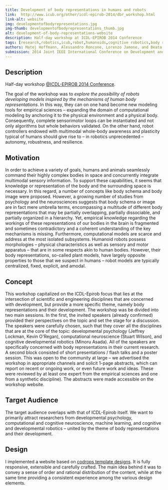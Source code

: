 ```yaml
---
title: Development of body representations in humans and robots
link:  http://www.icub.org/other/icdl-epirob-2014/dbr_workshop.html
link-alt: website
img: developmentofbodyrepresentations.jpg
img-thumb: developmentofbodyrepresentations_thumb.jpg
alt: development-of-body-representations-website
description: Half-day workshop at ICDL-EPIROB 2014 Conference
tags: [research,robotics,icub,robot,humanoids,cognitive robotics,body representations,body schema,icdl,epirob,2014,workshop,website,html5,css,design,flat design]
authors: Matej Hoffmann, Alessandro Roncone, Lorenzo Jamone, and Beata Grzyb
submission: 2014 Joint IEEE International Conference on Development and Learning and on Epigenetic Robotics
---
```


## Description

Half-day workshop [@ICDL-EPIROB 2014 Conference](http://icdl-epirob.org/).

The goal of the workshop was to _explore the possibility of robots developing models inspired by the mechanisms of human body representations_. In this way, they can on one hand become new modeling tools for empirical sciences – expanding the domain of computational modeling by anchoring it to the physical environment and a physical body. Consequently, complete sensorimotor loops can be instantiated and not only algorithms but whole behaviors validated. On the other hand, robot controllers endowed with multimodal whole-body awareness and plasticity typical of humans should give rise to – in robotics unprecedented – autonomy, robustness, and resilience.

## Motivation

In order to achieve a variety of goals, humans and animals seamlessly command their highly complex bodies in space and concurrently integrate multimodal sensory information. To support these capabilities, it seems that knowledge or representation of the body and the surrounding space is necessary. In this regard, a number of concepts like body schema and body image were proposed. However, a growing number of studies from psychology and the neurosciences suggests that body schema or image are in fact mere umbrella terms, encompassing a multitude of different body representations that may be partially overlapping, partially dissociable, and partially organized in a hierarchy. Yet, empirical knowledge regarding the workings of these representations of our bodies in the brain is fragmented and sometimes contradictory and a coherent understanding of the key mechanisms is missing. Furthermore, computational models are scarce and address at the most isolated subsystems. Humanoid robots possess morphologies – physical characteristics as well as sensory and motor apparatus – that are in some respects akin to human bodies. However, their body representations, so-called plant models, have largely opposite properties to those that we suspect in humans – robot models are typically centralized, fixed, explicit, and amodal.

## Concept

This workshop capitalized on the ICDL-Epirob focus that lies at the intersection of scientific and engineering disciplines that are concerned with development, but provide a more specific theme, namely body representations and their development. The workshop was be divided into two main sessions. In the first, the invited speakers (already confirmed) provided their perspectives on the topic and set the stage for a discussion. The speakers were carefully chosen, such that they cover all the disciplines that are at the core of the topic: developmental psychology (Jeffrey Lockman, Kevin O'Regan), computational neuroscience (Stuart Wilson), and cognitive developmental robotics (Minoru Asada). All of the speakers are specifically concerned with body representations in their current research. A second block consisted of short presentations / flash talks and a poster session. This was open to the community at large – we advertised the workshop in appropriate channels and solicit 1-page abstracts, which can report on recent or ongoing work, or even future work and ideas. These were reviewed by at least one expert from the empirical sciences and one from a synthetic discipline). The abstracts were made accessible on the workshop website.

## Target Audience

The target audience overlaps with that of ICDL-Epirob itself. We want to primarily attract researchers from developmental psychology, computational and cognitive neuroscience, machine learning, and cognitive and developmental robotics – united by the theme of body representations and their development.

## Design

I implemented a website based on [codrops template designs](http://tympanus.net/codrops/category/tutorials/). It is fully responsive, extensible and carefully crafted. The main idea behind it was to convey a sense of order and rational distribution of the content, while at the same time providing a consistent experience among the various design elements.
